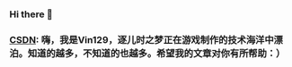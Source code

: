 ### Hi there 👋
### [CSDN](https://blog.csdn.net/qq_28820675): 嗨，我是Vin129，逐儿时之梦正在游戏制作的技术海洋中漂泊。知道的越多，不知道的也越多。希望我的文章对你有所帮助：）

<!--
**Vin129/Vin129** is a ✨ _special_ ✨ repository because its `README.md` (this file) appears on your GitHub profile.

Here are some ideas to get you started:

- 🔭 I’m currently working on ...
- 🌱 I’m currently learning ...
- 👯 I’m looking to collaborate on ...
- 🤔 I’m looking for help with ...
- 💬 Ask me about ...
- 📫 How to reach me: ...
- 😄 Pronouns: ...
- ⚡ Fun fact: ...
-->
